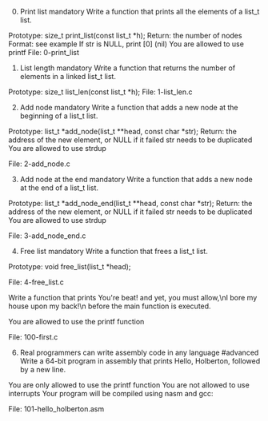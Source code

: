0. Print list
mandatory
Write a function that prints all the elements of a list_t list.

Prototype: size_t print_list(const list_t *h);
Return: the number of nodes
Format: see example
If str is NULL, print [0] (nil)
You are allowed to use printf
File: 0-print_list

1. List length
mandatory
Write a function that returns the number of elements in a linked list_t list.

Prototype: size_t list_len(const list_t *h);
File: 1-list_len.c

2. Add node
mandatory
Write a function that adds a new node at the beginning of a list_t list.

Prototype: list_t *add_node(list_t **head, const char *str);
Return: the address of the new element, or NULL if it failed
str needs to be duplicated
You are allowed to use strdup

File: 2-add_node.c

3. Add node at the end
mandatory
Write a function that adds a new node at the end of a list_t list.

Prototype: list_t *add_node_end(list_t **head, const char *str);
Return: the address of the new element, or NULL if it failed
str needs to be duplicated
You are allowed to use strdup

File: 3-add_node_end.c

4. Free list
mandatory
Write a function that frees a list_t list.

Prototype: void free_list(list_t *head);

File: 4-free_list.c

Write a function that prints You're beat! and yet, you must allow,\nI bore my house upon my back!\n before the main function is executed.

You are allowed to use the printf function

File: 100-first.c

6. Real programmers can write assembly code in any language
#advanced
Write a 64-bit program in assembly that prints Hello, Holberton, followed by a new line.

You are only allowed to use the printf function
You are not allowed to use interrupts
Your program will be compiled using nasm and gcc:

File: 101-hello_holberton.asm

